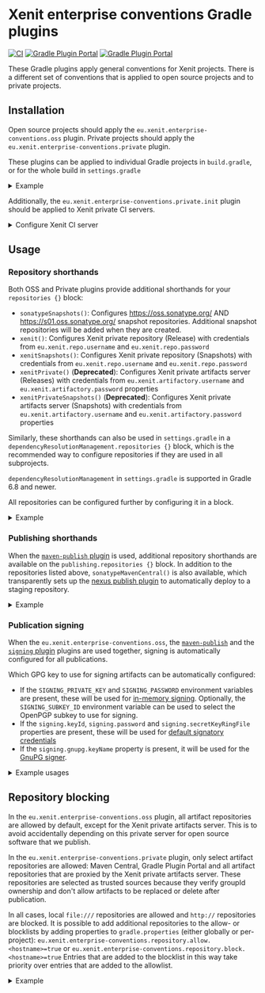 # Xenit enterprise conventions Gradle plugins

[![CI](https://github.com/xenit-eu/enterprise-conventions-gradle-plugin/workflows/CI/badge.svg)](https://github.com/xenit-eu/enterprise-conventions-gradle-plugin/actions?query=workflow%3ACI+branch%3Amaster)
[![Gradle Plugin Portal](https://img.shields.io/maven-metadata/v/https/plugins.gradle.org/m2/eu/xenit/enterprise-conventions/oss/eu.xenit.enterprise-conventions.oss.gradle.plugin/maven-metadata.xml.svg?colorB=007ec6&label=eu.xenit.enterprise-conventions.oss)](https://plugins.gradle.org/plugin/eu.xenit.enterprise-conventions.oss)
[![Gradle Plugin Portal](https://img.shields.io/maven-metadata/v/https/plugins.gradle.org/m2/eu/xenit/enterprise-conventions/private/eu.xenit.enterprise-conventions.private.gradle.plugin/maven-metadata.xml.svg?colorB=007ec6&label=eu.xenit.enterprise-conventions.private)](https://plugins.gradle.org/plugin/eu.xenit.enterprise-conventions.private)

These Gradle plugins apply general conventions for Xenit projects. There is a different set of conventions that is
applied to open source projects and to private projects.

## Installation

Open source projects should apply the `eu.xenit.enterprise-conventions.oss` plugin. Private projects should apply
the `eu.xenit.enterprise-conventions.private` plugin.

These plugins can be applied to individual Gradle projects in `build.gradle`, or for the whole build
in `settings.gradle`

<details>
<summary>Example</summary>

Apply for all projects in a build:

```groovy
// settings.gradle
plugins {
    id 'eu.xenit.enterprise-conventions.oss' version '0.1.0'
}
```

Or only apply to a particular sub-project:

```groovy
// build.gradle
plugins {
    id 'eu.xenit.enterprise-conventions.oss' version '0.1.0'
}
```

</details>

Additionally, the `eu.xenit.enterprise-conventions.private.init` plugin should be applied to Xenit private CI servers.

<details>
<summary>Configure Xenit CI server</summary>

Locate your `~/.gradle/init.d/` folder for configuration:

* On Windows: A (hidden) `.gradle` folder is located in your user folder.
* On Linux: You can browse to the `~/.gradle/init.d/` folder.

Create a new file in this folder named `xenit-enterprise-conventions.gradle` with the following contents:

```groovy
initscript {
    repositories {
        maven {
            url "https://plugins.gradle.org/m2/"
        }
    }
    dependencies {
        classpath 'eu.xenit.gradle:enterprise-conventions-plugin:+'
    }
}

apply plugin: eu.xenit.gradle.enterprise.conventions.PrivateInitPlugin
```

</details>

## Usage

### Repository shorthands

Both OSS and Private plugins provide additional shorthands for your `repositories {}` block:

* `sonatypeSnapshots()`: Configures https://oss.sonatype.org/ AND https://s01.oss.sonatype.org/ snapshot repositories. Additional snapshot repositories will be added when they are created.
* `xenit()`: Configures Xenit private repository (Release) with credentials from `eu.xenit.repo.username` and `eu.xenit.repo.password`
* `xenitSnapshots()`: Configures Xenit private repository (Snapshots) with credentials from `eu.xenit.repo.username` and `eu.xenit.repo.password`
* `xenitPrivate()` (**Deprecated**): Configures Xenit private artifacts server (Releases) with credentials
  from `eu.xenit.artifactory.username` and `eu.xenit.artifactory.password` properties
* `xenitPrivateSnapshots()` (**Deprecated**): Configures Xenit private artifacts server (Snapshots) with credentials
  from `eu.xenit.artifactory.username` and `eu.xenit.artifactory.password` properties

Similarly, these shorthands can also be used in `settings.gradle` in a `dependencyResolutionManagement.repositories {}` block,
which is the recommended way to configure repositories if they are used in all subprojects.

`dependencyResolutionManagement` in `settings.gradle` is supported in Gradle 6.8 and newer.

All repositories can be configured further by configuring it in a block.

<details>
<summary>Example</summary>

```groovy
repositories {
    sonatypeSnapshots()
    xenit()
    xenitSnapshots()
}
```

```groovy
repositories {
    xenit {
        // Example additional configuration.
        // See https://docs.gradle.org/current/javadoc/org/gradle/api/artifacts/repositories/MavenArtifactRepository.html
        content {
            includeGroup "eu.xenit"
        }
    }
}
```

```groovy
// settings.gradle
dependencyResolutionManagement {
  repositories {
    xenit()
  }
}
```

</details>

### Publishing shorthands

When the [`maven-publish` plugin](https://docs.gradle.org/current/userguide/publishing_maven.html) is used, additional
repository shorthands are available on the `publishing.repositories {}` block. In addition to the repositories listed
above, `sonatypeMavenCentral()` is also available, which transparently sets up
the [nexus publish plugin](https://github.com/marcphilipp/nexus-publish-plugin)
to automatically deploy to a staging repository.

<details>
<summary>Example</summary>

```groovy
publishing {
    repositories {
        sonatypeMavenCentral {
            credentials {
                username 'XYZ'
                password 'some-password'
            }
        }
    }
}
```

</details>

### Publication signing

When the `eu.xenit.enterprise-conventions.oss`,
the [`maven-publish`](https://docs.gradle.org/current/userguide/publishing_maven.html) and
the [`signing` plugin](https://docs.gradle.org/current/userguide/signing_plugin.html) plugins are used together, signing
is automatically configured for all publications.

Which GPG key to use for signing artifacts can be automatically configured:

* If the `SIGNING_PRIVATE_KEY` and `SIGNING_PASSWORD` environment variables are present, these will be used
  for [in-memory signing](https://docs.gradle.org/current/userguide/signing_plugin.html#sec:in-memory-keys). Optionally,
  the `SIGNING_SUBKEY_ID` environment variable can be used to select the OpenPGP subkey to use for signing.
* If the `signing.keyId`, `signing.password` and `signing.secretKeyRingFile` properties are present, these will be used
  for [default signatory credentials](https://docs.gradle.org/current/userguide/signing_plugin.html#sec:signatory_credentials)
* If the `signing.gnupg.keyName` property is present, it will be used for
  the [GnuPG signer](https://docs.gradle.org/current/userguide/signing_plugin.html#sec:using_gpg_agent).

<details>
<summary>Example usages</summary>

**These are just examples, use your CI's method to insert secure environment variables instead of hardcoding them in CI
configuration**

With environment variables:

```commandline
export SIGNING_PRIVATE_KEY=XXXXXX # ascii-armored private key
export SIGNING_PASSWORD=YYYYY # password to unlock secret key
./gradlew publish
```

With properties:

```commandline
./gradlew publish -Psigning.keyId=01234 -Psigning.password=YYYYY -Psigning.secretKeyRingFile=~/.gnupg/secring.gpg
```

</details>

## Repository blocking

In the `eu.xenit.enterprise-conventions.oss` plugin, all artifact repositories are allowed by default, except for the
Xenit private artifacts server. This is to avoid accidentally depending on this private server for open source software
that we publish.

In the `eu.xenit.enterprise-conventions.private` plugin, only select artifact repositories are allowed: Maven Central,
Gradle Plugin Portal and all artifact repositories that are proxied by the Xenit private artifacts server. These
repositories are selected as trusted sources because they verify groupId ownership and don't allow artifacts to be
replaced or delete after publication.

In all cases, local `file:///` repositories are allowed and `http://` repositories are blocked. It is possible to add
additional repositories to the allow- or blocklists by adding properties to `gradle.properties` (either globally or
per-project):
`eu.xenit.enterprise-conventions.repository.allow.<hostname>=true`
or `eu.xenit.enterprise-conventions.repository.block.<hostname>=true`
Entries that are added to the blocklist in this way take priority over entries that are added to the allowlist.

<details>
<summary>Example</summary>

These properties-files can be placed in `~/.gradle/gradle.properties`, or locally in your project as `gradle.properties`
.

```properties
# Allow jcenter back, even though it is blocked by default
eu.xenit.enterprise-conventions.repository.allow.jcenter.org=true
# Block repository on example.com, even though it may be allowed by default
eu.xenit.enterprise-conventions.repository.block.example.com=true
```

</details>
